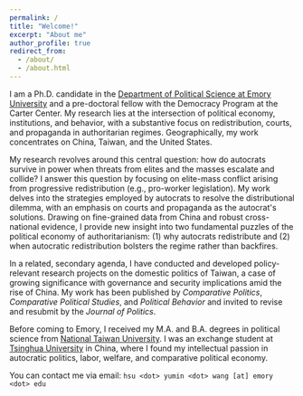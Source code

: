 ```yaml
---
permalink: /
title: "Welcome!"
excerpt: "About me"
author_profile: true
redirect_from: 
  - /about/
  - /about.html
---
```


I am a Ph.D. candidate in the [Department of Political Science at Emory University](http://polisci.emory.edu/home/) and a pre-doctoral fellow with the Democracy Program at the Carter Center. My research lies at the intersection of political economy, institutions, and behavior, with a substantive focus on redistribution, courts, and propaganda in authoritarian regimes. Geographically, my work concentrates on China, Taiwan, and the United States.

My research revolves around this central question: how do autocrats survive in power when threats from elites and the masses escalate and collide? I answer this question by focusing on elite-mass conflict arising from progressive redistribution (e.g., pro-worker legislation). My work delves into the strategies employed by autocrats to resolve the distributional dilemma, with an emphasis on courts and propaganda as the autocrat's solutions. Drawing on fine-grained data from China and robust cross-national evidence, I provide new insight into two fundamental puzzles of the political economy of authoritarianism: (1) why autocrats redistribute and (2) when autocratic redistribution bolsters the regime rather than backfires.

In a related, secondary agenda, I have conducted and developed policy-relevant research projects on the domestic politics of Taiwan, a case of growing significance with governance and security implications amid the rise of China. My work has been published by _Comparative Politics_, _Comparative Political Studies_, and _Political Behavior_ and invited to revise and resubmit by the _Journal of Politics_. 

Before coming to Emory, I received my M.A. and B.A. degrees in political science from [National Taiwan University](https://www.ntu.edu.tw/english/). I was an exchange student at [Tsinghua University](https://www.tsinghua.edu.cn/en/) in China, where I found my intellectual passion in autocratic politics, labor, welfare, and comparative political economy.

You can contact me via email: `hsu <dot> yumin <dot> wang [at] emory <dot> edu`
